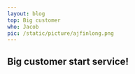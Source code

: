 ```yaml
---
layout: blog
top: Big customer
who: Jacob
pic: /static/picture/ajfinlong.png
---
```

## Big customer start service!
